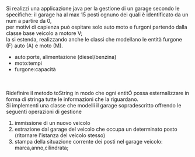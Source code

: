 Si realizzi una applicazione java per la gestione di un garage secondo le specifiche:
il garage ha al max 15 posti ognuno dei quali è identificato da un num a partire da 0, <br>per motivi di capienza può ospitare solo auto moto e furgoni partendo dalla classe base veicolo a motore V; <br>
la si estenda, realizzando anche le classi che modellano le entità furgone (F) auto (A) e moto (M).
<br>
<ul>
  <li>auto:porte, alimentazione (diesel/benzina)</li>
  <li>moto:tempi</li>
  <li>furgone:capacità</li>
</ul>
<br><br>
Ridefinire il metodo toString in modo che ogni entitÓ possa esternalizzare in forma di stringa tutte le informazioni che la riguardano.<br>
Si implementi una classe che modelli il garage sopradescritto offrendo le seguenti operazioni di gestione
<ol>
  <li> immissione di un nuovo veicolo</il>
  <li> estrazione dal garage del veicolo che occupa un determinato posto (ritornare l'istanza del veicolo stesso)</li>
  <li> stampa della situazione corrente dei posti nel garage veicolo: marca,anno,cilindrata; </li>
</ol>
<br>

